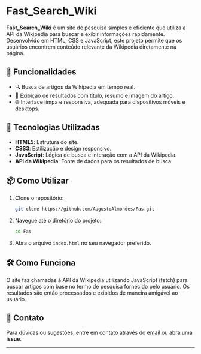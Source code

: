 # Fast_Search_Wiki

**Fast_Search_Wiki** é um site de pesquisa simples e eficiente que utiliza a API da Wikipedia para buscar e exibir informações rapidamente. Desenvolvido em HTML, CSS e JavaScript, este projeto permite que os usuários encontrem conteúdo relevante da Wikipedia diretamente na página.

## 🎯 Funcionalidades

- 🔍 Busca de artigos da Wikipedia em tempo real.
- 📄 Exibição de resultados com título, resumo e imagem do artigo.
- 🌐 Interface limpa e responsiva, adequada para dispositivos móveis e desktops.

## 🚀 Tecnologias Utilizadas

- **HTML5**: Estrutura do site.
- **CSS3**: Estilização e design responsivo.
- **JavaScript**: Lógica de busca e interação com a API da Wikipedia.
- **API da Wikipedia**: Fonte de dados para os resultados de busca.

## 📦 Como Utilizar

1. Clone o repositório:

    ```bash
    git clone https://github.com/AugustoAlmondes/Fas.git
    ```

2. Navegue até o diretório do projeto:

    ```bash
    cd Fas
    ```

3. Abra o arquivo `index.html` no seu navegador preferido.

## 🛠️ Como Funciona

O site faz chamadas à API da Wikipedia utilizando JavaScript (fetch) para buscar artigos com base no termo de pesquisa fornecido pelo usuário. Os resultados são então processados e exibidos de maneira amigável ao usuário.

## 💬 Contato

Para dúvidas ou sugestões, entre em contato através do [email](mailto:augusto7666@gmail.com) ou abra uma **issue**.

---

